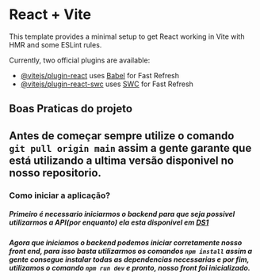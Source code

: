 # React + Vite

This template provides a minimal setup to get React working in Vite with HMR and some ESLint rules.

Currently, two official plugins are available:

- [@vitejs/plugin-react](https://github.com/vitejs/vite-plugin-react/blob/main/packages/plugin-react/README.md) uses [Babel](https://babeljs.io/) for Fast Refresh
- [@vitejs/plugin-react-swc](https://github.com/vitejs/vite-plugin-react-swc) uses [SWC](https://swc.rs/) for Fast Refresh
 

## Boas Praticas do projeto

## Antes de começar sempre utilize o comando <br>```git pull origin main``` assim a gente garante que está utilizando a ultima versão disponivel no nosso repositorio.

### Como iniciar a aplicação?

##### Primeiro é necessario iniciarmos o backend para que seja possivel utilizarmos a API(por enquanto) ela esta disponivel em [DS1](https://github.com/davi-tr/DS1)

##### Agora que iniciamos o backend podemos iniciar corretamente nosso front end, para isso basta utilizarmos os comandos ```npm install``` assim a gente consegue instalar todas as dependencias necessarias e por fim, utilizamos o comando ```npm run dev``` e pronto, nosso front foi inicializado.
